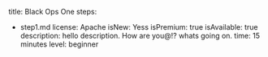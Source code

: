 title: Black Ops One
steps:
  - step1.md
license: Apache
isNew: Yess
isPremium: true
isAvailable: true
description: hello description. How are you@!? whats going on.
time: 15 minutes
level: beginner
